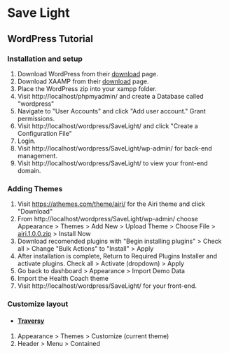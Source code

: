 # Save Light

## WordPress Tutorial

### Installation and setup

1. Download WordPress from their [download](https://wordpress.org/download/) page.
1. Download XAAMP from their [download](https://www.apachefriends.org/download.html) page.
1. Place the WordPress zip into your xampp folder.
1. Visit http://localhost/phpmyadmin/ and create a Database called "wordpress"
1. Navigate to "User Accounts" and click "Add user account." Grant permissions.
1. Visit http://localhost/wordpress/SaveLight/ and click "Create a Configuration File"
1. Login.
1. Visit http://localhost/wordpress/SaveLight/wp-admin/ for back-end management.
1. Visit http://localhost/wordpress/SaveLight/ to view your front-end domain.

### Adding Themes

1. Visit https://athemes.com/theme/airi/ for the Airi theme and click "Download"
1. From http://localhost/wordpress/SaveLight/wp-admin/ choose Appearance > Themes > Add New > Upload Theme > Choose File > [airi.1.0.0.zip](https://athemes.com/theme/airi/?edd_action=free_downloads_process_download&download_id=1623736&price_ids=#edd-free-download-modal) > Install Now
1. Download recomended plugins with "Begin installing plugins" > Check all > Change "Bulk Actions" to "Install" > Apply
1. After installation is complete, Return to Required Plugins Installer and activate plugins. Check all > Activate (dropdown) > Apply
1. Go back to dashboard > Appearance > Import Demo Data
1. Import the Health Coach theme
1. Visit http://localhost/wordpress/SaveLight/ for your front-end.

### Customize layout

* #### [Traversy](https://www.youtube.com/watch?v=nqoM4dYHiyc&t=11m7s)
1. Appearance > Themes > Customize (current theme)
1. Header > Menu > Contained